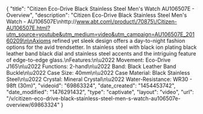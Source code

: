 {
    "title": "Citizen Eco-Drive Black Stainless Steel Men's Watch AU106507E - Overview",
    "description": "Citizen Eco-Drive Black Stainless Steel Men's Watch - AU106507E\nhttp:\/\/www.abt.com\/product\/70875\/Citizen-AU106507E.html?utm_source=youtube&utm_medium=video&utm_campaign=AU106507E_20160209\n\nAxioms refined yet sleek design offers a day-to-night fashion options for the avid trendsetter. In stainless steel with black ion plating black leather band black dial and stainless steel accents and the intriguing feature of edge-to-edge glass.\nFeatures:\n\u2022 Movement: Eco-Drive J165\n\u2022 Functions: 2-hand\n\u2022 Band: Black Leather Band Buckle\n\u2022 Case Size: 40mm\n\u2022 Case Material: Black Stainless Steel\n\u2022 Crystal: Mineral Crystal\n\u2022 Water-Resistance: WR30 - 98ft (30m)",
    "videoid": "69863324",
    "date_created": "1454453742",
    "date_modified": "1476291432",
    "type": "captivate",
    "layout": "video",
    "url": "\/v\/citizen-eco-drive-black-stainless-steel-men-s-watch-au106507e-overview\/69863324"
}
